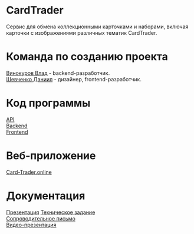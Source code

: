 # CardTrader
Сервис для обмена коллекционными карточками и наборами, включая карточки с изображениями различных тематик CardTrader. <br />
# Команда по созданию проекта
[Винокуров Влад](https://github.com/GoreIbIu) - backend-разработчик. <br />
[Шевченко Даниил](https://github.com/drklbri) - дизайнер, frontend-разработчик. <br />
# Код программы
[API](https://card-trader.online/api/api-docs/)<br />
[Backend](https://github.com/drklbri/CardTrader/tree/main/app/backend)<br />
[Frontend](https://github.com/drklbri/CardTrader/tree/main/app/frontend) <br />

# Веб-приложение
[Card-Trader.online](https://card-trader.online/)<br />
# Документация

[Презентация](https://github.com/drklbri/CardTrader/blob/develop/Documents/prezentation.pdf)
[Техническое задание](https://github.com/drklbri/CardTrader/blob/develop/Documents/%D0%A2%D0%97.docx)<br />
[Сопроводительное письмо](https://github.com/drklbri/CardTrader/blob/develop/Documents/%D0%A1%D0%BE%D0%BF%D1%80%D0%BE%D0%B2%D0%BE%D0%B4%D0%B8%D1%82%D0%B5%D0%BB%D1%8C%D0%BD%D0%BE%D0%B5%20%D0%BF%D0%B8%D1%81%D1%8C%D0%BC%D0%BE.docx) <br />
[Видео-презентация](https://drive.google.com/file/d/1sPV3AbUf9WNbh4DHQqotIGfc3DqFs_mw/view?usp=sharing) <br />
